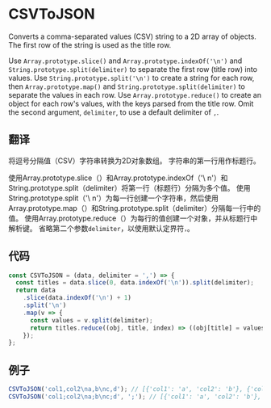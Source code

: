# CSVToJSON

Converts a comma-separated values (CSV) string to a 2D array of objects.
The first row of the string is used as the title row.

Use `Array.prototype.slice()` and `Array.prototype.indexOf('\n')` and `String.prototype.split(delimiter)` to separate the first row (title row) into values.
Use `String.prototype.split('\n')` to create a string for each row, then `Array.prototype.map()` and `String.prototype.split(delimiter)` to separate the values in each row.
Use `Array.prototype.reduce()` to create an object for each row's values, with the keys parsed from the title row.
Omit the second argument, `delimiter`, to use a default delimiter of `,`.

## 翻译

将逗号分隔值（CSV）字符串转换为2D对象数组。
字符串的第一行用作标题行。

使用Array.prototype.slice（）和Array.prototype.indexOf（'\ n'）和String.prototype.split（delimiter）将第一行（标题行）分隔为多个值。
使用String.prototype.split（'\ n'）为每一行创建一个字符串，然后使用Array.prototype.map（）和String.prototype.split（delimiter）分隔每一行中的值。
使用Array.prototype.reduce（）为每行的值创建一个对象，并从标题行中解析键。
省略第二个参数`delimiter`，以使用默认定界符`，`。

## 代码

```js
const CSVToJSON = (data, delimiter = ',') => {
  const titles = data.slice(0, data.indexOf('\n')).split(delimiter);
  return data
    .slice(data.indexOf('\n') + 1)
    .split('\n')
    .map(v => {
      const values = v.split(delimiter);
      return titles.reduce((obj, title, index) => ((obj[title] = values[index]), obj), {});
    });
};
```

## 例子

```js
CSVToJSON('col1,col2\na,b\nc,d'); // [{'col1': 'a', 'col2': 'b'}, {'col1': 'c', 'col2': 'd'}];
CSVToJSON('col1;col2\na;b\nc;d', ';'); // [{'col1': 'a', 'col2': 'b'}, {'col1': 'c', 'col2': 'd'}];
```
